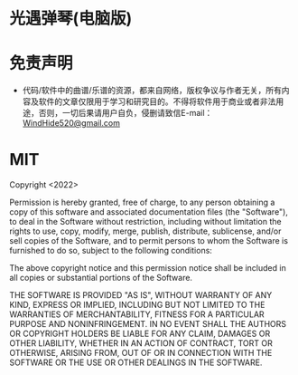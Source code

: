 # 光遇弹琴(电脑版)

# 免责声明

- 代码/软件中的曲谱/乐谱的资源，都来自网络，版权争议与作者无关，所有内容及软件的文章仅限用于学习和研究目的。不得将软件用于商业或者非法用途，否则，一切后果请用户自负，侵删请致信E-mail：WindHide520@gmail.com

# MIT

Copyright <2022> <WindHide>

Permission is hereby granted, free of charge, to any person obtaining a copy of this software and associated
documentation files (the "Software"), to deal in the Software without restriction, including without limitation the
rights to use, copy, modify, merge, publish, distribute, sublicense, and/or sell copies of the Software, and to permit
persons to whom the Software is furnished to do so, subject to the following conditions:

The above copyright notice and this permission notice shall be included in all copies or substantial portions of the
Software.

THE SOFTWARE IS PROVIDED "AS IS", WITHOUT WARRANTY OF ANY KIND, EXPRESS OR IMPLIED, INCLUDING BUT NOT LIMITED TO THE
WARRANTIES OF MERCHANTABILITY, FITNESS FOR A PARTICULAR PURPOSE AND NONINFRINGEMENT. IN NO EVENT SHALL THE AUTHORS OR
COPYRIGHT HOLDERS BE LIABLE FOR ANY CLAIM, DAMAGES OR OTHER LIABILITY, WHETHER IN AN ACTION OF CONTRACT, TORT OR
OTHERWISE, ARISING FROM, OUT OF OR IN CONNECTION WITH THE SOFTWARE OR THE USE OR OTHER DEALINGS IN THE SOFTWARE.
